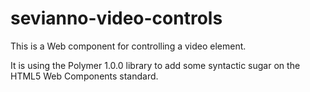 sevianno-video-controls
============

This is a Web component for controlling a video element.

It is using the Polymer 1.0.0 library to add some syntactic sugar on the HTML5 Web Components standard.
